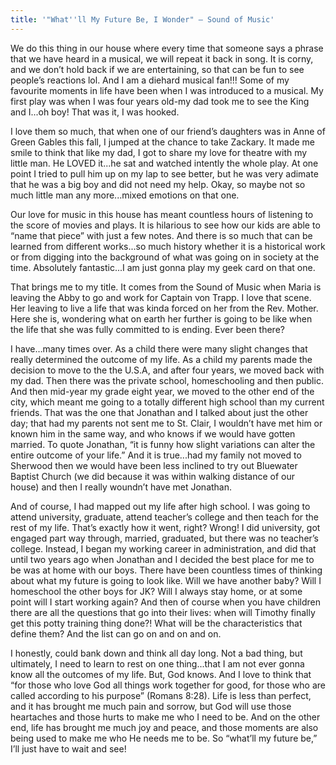 ```yaml
---
title: '"What''ll My Future Be, I Wonder" – Sound of Music'
---
```


We do this thing in our house where every time that someone says a phrase that we have heard in a musical, we will repeat it back in song. It is corny, and we don’t hold back if we are entertaining, so that can be fun to see people’s reactions lol. And I am a diehard musical fan!!! Some of my favourite moments in life have been when I was introduced to a musical. My first play was when I was four years old-my dad took me to see the King and I...oh boy! That was it, I was hooked.

I love them so much, that when one of our friend’s daughters was in Anne of Green Gables this fall, I jumped at the chance to take Zackary. It made me smile to think that like my dad, I got to share my love for theatre with my little man. He LOVED it...he sat and watched intently the whole play. At one point I tried to pull him up on my lap to see better, but he was very adimate that he was a big boy and did not need my help. Okay, so maybe not so much little man any more...mixed emotions on that one.

Our love for music in this house has meant countless hours of listening to the score of movies and plays. It is hilarious to see how our kids are able to “name that piece” with just a few notes. And there is so much that can be learned from different works...so much history whether it is a historical work or from digging into the background of what was going on in society at the time. Absolutely fantastic...I am just gonna play my geek card on that one.

That brings me to my title. It comes from the Sound of Music when Maria is leaving the Abby to go and work for Captain von Trapp. I love that scene. Her leaving to live a life that was kinda forced on her from the Rev. Mother. Here she is, wondering what on earth her further is going to be like when the life that she was fully committed to is ending. Ever been there?

I have…many times over. As a child there were many slight changes that really determined the outcome of my life. As a child my parents made the decision to move to the the U.S.A, and after four years, we moved back with my dad. Then there was the private school, homeschooling and then public. And then mid-year my grade eight year, we moved to the other end of the city, which meant me going to a totally different high school than my current friends. That was the one that Jonathan and I talked about just the other day; that had my parents not sent me to St. Clair, I wouldn’t have met him or known him in the same way, and who knows if we would have gotten married. To quote Jonathan, “it is funny how slight variations can alter the entire outcome of your life.” And it is true...had my family not moved to Sherwood then we would have been less inclined to try out Bluewater Baptist Church (we did because it was within walking distance of our house) and then I really woundn’t have met Jonathan.

And of course, I had mapped out my life after high school. I was going to attend university, graduate, attend teacher’s college and then teach for the rest of my life. That’s exactly how it went, right? Wrong! I did university, got engaged part way through, married, graduated, but there was no teacher’s college. Instead, I began my working career in administration, and did that until two years ago when Jonathan and I decided the best place for me to be was at home with our boys. There have been countless times of thinking about what my future is going to look like. Will we have another baby? Will I homeschool the other boys for JK? Will I always stay home, or at some point will I start working again? And then of course when you have children there are all the questions that go into their lives: when will Timothy finally get this potty training thing done?! What will be the characteristics that define them? And the list can go on and on and on.

I honestly, could bank down and think all day long. Not a bad thing, but ultimately, I need to learn to rest on one thing...that I am not ever gonna know all the outcomes of my life. But, God knows. And I love to think that “for those who love God all things work together for good, for those who are called according to his purpose” (Romans 8:28). Life is less than perfect, and it has brought me much pain and sorrow, but God will use those heartaches and those hurts to make me who I need to be. And on the other end, life has brought me much joy and peace, and those moments are also being used to make me who He needs me to be. So “what’ll my future be,” I’ll just have to wait and see!
